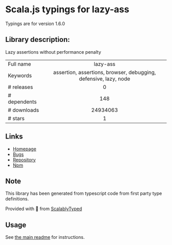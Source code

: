 
# Scala.js typings for lazy-ass

Typings are for version 1.6.0

## Library description:
Lazy assertions without performance penalty

|                    |                 |
| ------------------ | :-------------: |
| Full name          | lazy-ass |
| Keywords           | assertion, assertions, browser, debugging, defensive, lazy, node |
| # releases         | 0 |
| # dependents       | 148 |
| # downloads        | 24934063 |
| # stars            | 1 |

## Links
- [Homepage](https://github.com/bahmutov/lazy-ass)
- [Bugs](https://github.com/bahmutov/lazy-ass/issues)
- [Repository](https://github.com/bahmutov/lazy-ass)
- [Npm](https://www.npmjs.com/package/lazy-ass)
    


## Note
This library has been generated from typescript code from first party type definitions.

Provided with :purple_heart: from [ScalablyTyped](https://github.com/oyvindberg/ScalablyTyped)

## Usage
See [the main readme](../../readme.md) for instructions.


